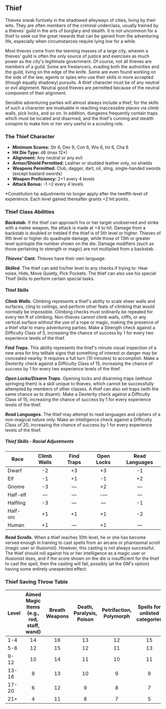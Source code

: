 ## Thief

Thieves sneak furtively in the shadowed alleyways of cities, living by their wits. They are often members of the criminal underclass, usually trained by a thieves' guild in the arts of burglary and stealth. It is not uncommon for a thief to seek out the great rewards that can be gained from the adventuring life, especially when circumstances require lying low for a while.

Most thieves come from the teeming masses of a large city, wherein a thieves' guild is often the only source of justice and exercises as much power as the city's legitimate government. Of course, not all thieves are members of a guild. Some are freelancers, evading both the authorities and the guild, living on the edge of the knife. Some are even found working on the side of the law; agents or spies who use their skills in more accepted (though equally shadowy) pursuits. A thief character must be of any neutral or evil alignment. Neutral good thieves are permitted because of the neutral component of their alignment.

Sensible adventuring parties will almost always include a thief, for the skills of such a character are invaluable in reaching inaccessible places via climb walls, pick locks, and so on. In addition, dungeons frequently contain traps which must be located and disarmed, and the thief's cunning and stealth conspire to make him or her very useful in a scouting role.

### The Thief Character

- **Minimum Scores:** Str 6, Dex 9, Con 6, Wis 6, Int 6, Cha 6
- **Hit Die Type:** d6 (max 12\*)
- **Alignment:** Any neutral or any evil
- **Armor/Shield Permitted:** Leather or studded leather only, no shields
- **Weapons Permitted:** Club, dagger, dart, oil, sling, single-handed swords (except bastard swords)
- **Weapon Proficiency:** 2+1 every 4 levels
- **Attack Bonus:** -1 +2 every 4 levels

\*Constitution hp adjustments no longer apply after the twelfth level of experience. Each level gained thereafter grants +2 hit points.

### Thief Class Abilities

***Backstab.*** If the thief can approach his or her target unobserved and strike with a melee weapon, the attack is made at +4 to hit. Damage from a backstab is doubled or trebled if the thief is of 5th level or higher. Thieves of 9th level or higher do quadruple damage, while those of 13th or greater level quintuple the number shown on the die. Damage modifiers (such as those pertaining to strength or magic) are not multiplied from a backstab.

***Thieves' Cant.*** Thieves have their own language.

***Skilled.*** The thief can add his/her level to any checks if trying to: Hear noise, Hide, Move Quietly, Pick Pockets. The thief can also use his special Thief Skills to perform certain special tasks.

#### Thief Skills

***Climb Walls.*** Climbing represents a thief's ability to scale sheer walls and surfaces, cling to ceilings, and perform other feats of climbing that would normally be impossible. Climbing checks must ordinarily be repeated for every ten ft of climbing. Non-thieves cannot climb walls, cliffs, or any vertical surface without the use of a rope or magic, making the presence of a thief vital to many adventuring parties. Make a Strength check against a Difficulty Class of 5, increasing the chance of success by 1 for every two experience levels of the thief.

***Find Traps.*** This ability represents the thief's minute visual inspection of a new area for tiny telltale signs that something of interest or danger may be concealed nearby. It requires a full turn (10 minutes) to accomplish. Make a Dexterity check against a Difficulty Class of 15, increasing the chance of success by 1 for every two experience levels of the thief.

***Open Locks/Disarm Traps.*** Opening locks and disarming traps (without springing them) is a skill unique to thieves, which cannot be successfully attempted by members of other classes. A thief can also set traps (with the same chance as to disarm). Make a Dexterity check against a Difficulty Class of 15, increasing the chance of success by 1 for every experience levels of the thief.

***Read Languages.*** The thief may attempt to read languages and ciphers of a non-magical nature only. Make an Intelligence check against a Difficulty Class of 20, increasing the chance of success by 1 for every experience levels of the thief.

##### Thief Skills - Racial Adjustments

| **Race** | **Climb Walls** | **Find Traps** | **Open Locks** | **Read Languages** |
| --- |:---:|:---:|:---:|:---:|
| Dwarf | \-2 | +3  | +3  | \-1 |
| Elf | \-1 | +1  | \-1 | +2  |
| Gnome | \-3 | —   | +2  | —   |
| Half-elf | —   | —   | \-— | —   |
| Halfling | \-3 | —   | —   | \-1 |
| Half-orc | +1  | +1  | +1  | \-2 |
| Human | +1  | —   | +1  | —   |

***Read Scrolls.*** When a thief reaches 10th level, he or she has become versed enough in training to cast spells from an arcane or phantasmal scroll (magic user or illusionist). However, this casting is not always successful. The thief should roll against his or her intelligence as a magic user or illusionist does, and if the score shown on the die is insufficient for the thief to cast the spell, then the casting will fail, possibly (at the GM's option) having some entirely unexpected effect.

### Thief Saving Throw Table

| **Level** | **Aimed Magic Items (e.g., rod, staff, wand)** | **Breath Weapons** | **Death, Paralysis, Poison** | **Petrifaction, Polymorph** | **Spells for unlisted categories** |
| --- |:---:|:---:|:---:|:---:|:---:|
| 1-4 | 14  | 16  | 13  | 12  | 15  |
| 5-8 | 12  | 15  | 12  | 11  | 13  |
| 9-12 | 10  | 14  | 11  | 10  | 11  |
| 13-16 | 8   | 13  | 10  | 9   | 9   |
| 17-20 | 6   | 12  | 9   | 8   | 7   |
| 21+ | 4   | 11  | 8   | 7   | 5   |
